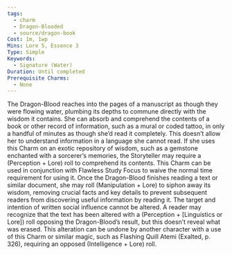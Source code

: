 ```yaml
---
tags:
  - charm
  - Dragon-Blooded
  - source/dragon-book
Cost: 1m, 1wp
Mins: Lore 5, Essence 3
Type: Simple
Keywords:
  - Signature (Water)
Duration: Until completed
Prerequisite Charms:
  - None
---
```

The Dragon-Blood reaches into the pages of a manuscript as though they were flowing water, plumbing its depths to commune directly with the wisdom it contains. She can absorb and comprehend the contents of a book or other record of information, such as a mural or coded tattoo, in only a handful of minutes as though she’d read it completely. This doesn’t allow her to understand information in a language she cannot read. If she uses this Charm on an exotic repository of wisdom, such as a gemstone enchanted with a sorcerer’s memories, the Storyteller may require a (Perception + Lore) roll to comprehend its contents. This Charm can be used in conjunction with Flawless Study Focus to waive the normal time requirement for using it. Once the Dragon-Blood finishes reading a text or similar document, she may roll (Manipulation + Lore) to siphon away its wisdom, removing crucial facts and key details to prevent subsequent readers from discovering useful information by reading it. The target and intention of written social influence cannot be altered. A reader may recognize that the text has been altered with a (Perception + [Linguistics or Lore]) roll opposing the Dragon-Blood’s result, but this doesn’t reveal what was erased. This alteration can be undone by another character with a use of this Charm or similar magic, such as Flashing Quill Atemi (Exalted, p. 326), requiring an opposed (Intelligence + Lore) roll.